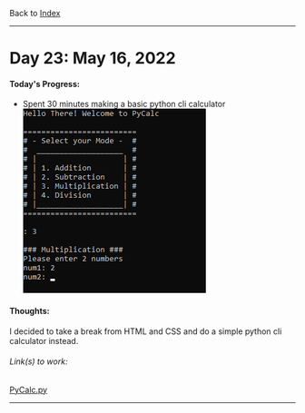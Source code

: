 Back to [Index](../README.md)
____
# Day 23: May 16, 2022
#### Today's Progress:
- Spent 30 minutes making a basic python cli calculator<br>
![PyCalcDEMO.png](../Attachments-DOC/PyCalcDEMO.png)

#### Thoughts:
I decided to take a break from HTML and CSS and do a simple python cli calculator instead.

###### Link(s) to work:
[PyCalc.py](../Attachments-DOC/PyCalc.py)
___

